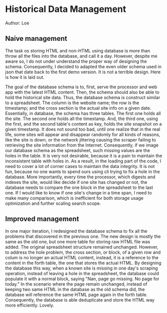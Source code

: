 # Historical Data Management

Author: Loe

## Naive management

The task os storing HTML and non-HTML using database is more than throw all the files into the database, and call it a day. However, despite me aware so, I do not under understand the proper way of designing the schema. Consequently, I decided to adapted the even older schema used in json that date back to the first demo version. It is not a terrible design. Here is how it is laid out.

The goal of the database schema is to, first, serve the processor and web app with the latest HTML content. Then, the schema should also be able to hold the historical site data. Thus, the database schema is construct similar to a spreadsheet. The column is the website name; the row is the timestamp; and the cross section is the actual site info on a given date. Essentially, in database, the schema has three tables. The first one holds all the site. The second one holds all the timestamp. And, the third one, using the first, and the second table's content as key, holds the site snapshot on a given timestamp. It does not sound too bad, until one realize that in the real life, some sites will appear and disappear randomly for all kinds of reasons, like the site is down, or the network jittering causing the scraper failing to retrieving the site information from the Internet. Consequently, if we image our database schema as the spreadsheet, such missing values are the holes in the table. It is very not desirable, because it is a pain to maintain the inconsistent table with holes in. As a result, in the loading part of the code, I need to cover a lot of corner cases to maintain the data integrity. It is not fun, because no one wants to spend ours using cli trying to fix a hole in the database. More importantly, every time the processor, which digests and indexes the site, would like decide if one site has changed or not, the database needs to compare the one block in the spreadsheet to the last one. If I would like to know if one site's change in a time span, I need to make many comparison, which is inefficient for both storage usage optimization and further scaling search scope.

## Improved management

In one major iteration, I redesigned the database schema to fix all the problems that discovered in the previous one. The new design is mostly the same as the old one, but one more table for storing raw HTML file was added. The original spreadsheet structure remained unchanged. However, to address the hole problem, the cross section, or block, of a given row and colum is no longer an actual HTML content, instead, it is a reference to the content in the forth table, the one that stores the actual HTML. By designing the database this way, when a known site is missing in one day's scraping operation, instead of leaving a hole in the spreadsheet, the database could populate it with a normal block, saying "Nan, page go missing. No page for today." In the scenario where the page remain unchanged, instead of keeping two same HTML in the database as the old schema did, the database will reference the same HTML page again in the forth table. Consequently, the database is able deduplicate and store the HTML way more efficiently. Lovely.
